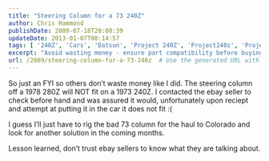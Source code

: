 ```yaml
---
title: "Steering Column for a 73 240Z"
author: Chris Hammond
publishDate: 2009-07-18T20:00:39
updateDate: 2013-01-07T00:14:57
tags: [ '240Z', 'Cars', 'Datsun', 'Project 240Z', 'Project240z', 'Project240Zcom' ]
excerpt: "Avoid wasting money - ensure part compatibility before buying online. Learn from experience: trust but verify with eBay sellers."
url: /2009/steering-column-for-a-73-240z  # Use the generated URL with year
---
```

<p>So just an FYI so others don’t waste money like I did. The steering column off a 1978 280Z will NOT fit on a 1973 240Z. I contacted the ebay seller to check before hand and was assured it would, unfortunately upon reciept and attempt at putting it in the car it does not fit :(</p>  <p>I guess I’ll just have to rig the bad 73 column for the haul to Colorado and look for another solution in the coming months. </p>  <p>Lesson learned, don’t trust ebay sellers to know what they are talking about.</p>


